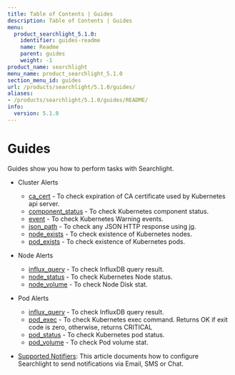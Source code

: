 ```yaml
---
title: Table of Contents | Guides
description: Table of Contents | Guides
menu:
  product_searchlight_5.1.0:
    identifier: guides-readme
    name: Readme
    parent: guides
    weight: -1
product_name: searchlight
menu_name: product_searchlight_5.1.0
section_menu_id: guides
url: /products/searchlight/5.1.0/guides/
aliases:
- /products/searchlight/5.1.0/guides/README/
info:
  version: 5.1.0
---
```


# Guides

Guides show you how to perform tasks with Searchlight.

- Cluster Alerts
  - [ca_cert](/products/searchlight/5.1.0/guides/cluster-alerts/ca_cert) - To check expiration of CA certificate used by Kubernetes api server.
  - [component_status](/products/searchlight/5.1.0/guides/cluster-alerts/component_status) - To check Kubernetes component status.
  - [event](/products/searchlight/5.1.0/guides/cluster-alerts/event) - To check Kubernetes Warning events.
  - [json_path](/products/searchlight/5.1.0/guides/cluster-alerts/json_path) - To check any JSON HTTP response using [jq](https://stedolan.github.io/jq/).
  - [node_exists](/products/searchlight/5.1.0/guides/cluster-alerts/node_exists) - To check existence of Kubernetes nodes.
  - [pod_exists](/products/searchlight/5.1.0/guides/cluster-alerts/pod_exists) - To check existence of Kubernetes pods.

- Node Alerts
  - [influx_query](/products/searchlight/5.1.0/guides/node-alerts/influx_query) - To check InfluxDB query result.
  - [node_status](/products/searchlight/5.1.0/guides/node-alerts/node_status) - To check Kubernetes Node status.
  - [node_volume](/products/searchlight/5.1.0/guides/node-alerts/node_volume) - To check Node Disk stat.

- Pod Alerts
  - [influx_query](/products/searchlight/5.1.0/guides/pod-alerts/influx_query) - To check InfluxDB query result.
  - [pod_exec](/products/searchlight/5.1.0/guides/pod-alerts/pod_exec) - To check Kubernetes exec command. Returns OK if exit code is zero, otherwise, returns CRITICAL
  - [pod_status](/products/searchlight/5.1.0/guides/pod-alerts/pod_status) - To check Kubernetes pod status.
  - [pod_volume](/products/searchlight/5.1.0/guides/pod-alerts/pod_volume) - To check Pod volume stat.

- [Supported Notifiers](/products/searchlight/5.1.0/guides/notifiers): This article documents how to configure Searchlight to send notifications via Email, SMS or Chat.
